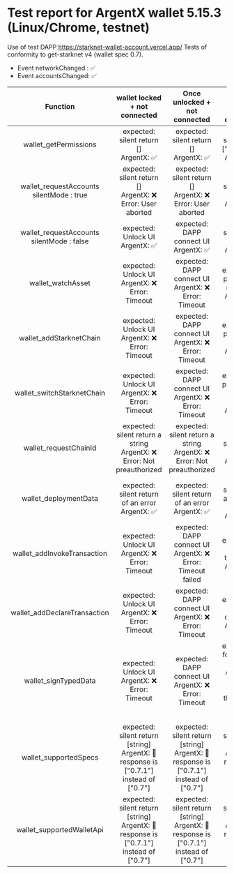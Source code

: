 # Test report for ArgentX wallet 5.15.3 (Linux/Chrome, testnet)

Use of test DAPP https://starknet-wallet-account.vercel.app/ 
Tests of conformity to get-starknet v4 (wallet spec 0.7).

- Event networkChanged : ✅
- Event accountsChanged: ✅

|                    Function                    |                   wallet locked + not connected                    |           Once unlocked + not connected            |                                           once unlocked and connected                                           |
| :--------------------------------------------: | :------------------------------------------------: | :------------------------------------------------: | :-------------------------------------------------------------------------------------------------------------: |
|             wallet_getPermissions              |     expected: silent return []<br>ArgentX: ✅      |     expected: silent return []<br>ArgentX: ✅      |                                expected: silent return ["accounts"] <br>ArgentX: ✅                                |
| wallet_requestAccounts <br> silentMode : true  |     expected: silent return []<br>ArgentX: ❌ Error: User aborted      |     expected: silent return []<br>ArgentX: ❌ Error: User aborted      |                                  expected: silent return [address]<br>ArgentX: ✅                                  |
| wallet_requestAccounts <br> silentMode : false |          expected: Unlock UI<br>ArgentX: ✅           |       expected: DAPP connect UI<br>ArgentX: ✅        |                                  expected: silent return [address]<br>ArgentX: ✅                                  |
|               wallet_watchAsset                |          expected: Unlock UI<br>ArgentX: ❌ Error: Timeout           |       expected: DAPP connect UI<br>ArgentX: ❌ Error: Timeout        |              expected: UI proposing a new token<br>ArgentX:  ✅             |
|            wallet_addStarknetChain             |          expected: Unlock UI<br>ArgentX: ❌ Error: Timeout           |       expected: DAPP connect UI<br>ArgentX: ❌ Error: Timeout        |    expected: UI proposing a new chain<br>ArgentX: ✅    |
|           wallet_switchStarknetChain           |          expected: Unlock UI<br>ArgentX: ❌ Error: Timeout          |       expected: DAPP connect UI<br>ArgentX: ❌ Error: Timeout        |      expected: UI proposing to change chain<br>ArgentX: ✅      |
|             wallet_requestChainId              |  expected: silent return a string<br>ArgentX: ❌ Error: Not preauthorized   |  expected: silent return a string<br>ArgentX: ❌ Error: Not preauthorized   |                                  expected: silent return a string<br>ArgentX: ✅                                   |
|             wallet_deploymentData              | expected: silent return of an error<br>ArgentX: ✅ | expected: silent return of an error<br>ArgentX: ✅ |                expected: silent return an object or an error<br>ArgentX: ✅        |
|          wallet_addInvokeTransaction           |          expected: Unlock UI<br>ArgentX: ❌ Error: Timeout           |       expected: DAPP connect UI<br>ArgentX: ❌ Error: Timeout failed        |                                    expected: UI for transaction<br>ArgentX: ✅                                     |
|          wallet_addDeclareTransaction          |          expected: Unlock UI<br>ArgentX: ❌ Error: Timeout           |       expected: DAPP connect UI<br>ArgentX: ❌ Error: Timeout        |                      expected: UI for class declaration<br>ArgentX: ✅                       |
|              wallet_signTypedData              |          expected: Unlock UI<br>ArgentX: ❌ Error: Timeout           |       expected: DAPP connect UI<br>ArgentX: ❌ Error: Timeout        | expected: UI for message signature<br>ArgentX: 🔶 do not process if the account is not deployed |
|             wallet_supportedSpecs              |  expected: silent return [string]<br>ArgentX: 🔶 response is ["0.7.1"] instead of ["0.7"]  |  expected: silent return [string]<br>ArgentX: 🔶 response is ["0.7.1"] instead of ["0.7"]   |                expected: silent return [string]<br>ArgentX: 🔶 response is ["0.7.1"] instead of ["0.7"]               |
|           wallet_supportedWalletApi            |  expected: silent return [string]<br>ArgentX: 🔶 response is ["0.7.1"] instead of ["0.7"]   |  expected: silent return [string]<br>ArgentX: 🔶 response is ["0.7.1"] instead of ["0.7"]   |               expected: silent return [string] <br>ArgentX: 🔶 response is ["0.7.1"] instead of ["0.7"]                |


